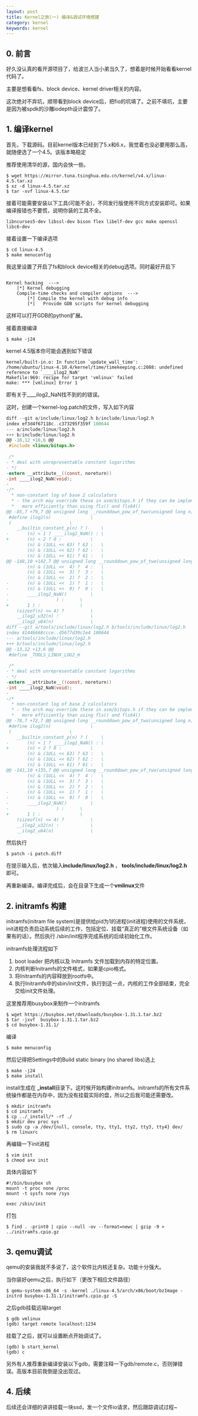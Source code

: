 ```yaml
---
layout: post
title: Kernel之旅(一) 编译&调试环境搭建
category: kernel
keywords: kernel
---
```



## 0. 前言

好久没认真的看开源项目了，给波兰人当小弟当久了，想着是时候开始看看kernel代码了。

主要是想看看fs、block device、kernel driver相关的内容。

这次绝对不弃坑，顺带看到block device后，把fio的坑填了。之前不填坑，主要是因为被spdk的沙雕iodepth设计震惊了。 

## 1. 编译kernel

首先，下载源码。目前kernel版本已经到了5.x和6.x，我觉着也没必要用那么高，就随便选了一个4.5。该版本略稳定

推荐使用清华的源，国内会快一些。
```$shell
$ wget https://mirror.tuna.tsinghua.edu.cn/kernel/v4.x/linux-4.5.tar.xz
$ xz -d linux-4.5.tar.xz
$ tar -xvf linux-4.5.tar
```

接着可能需要安装以下工具(可能不全)，不同发行版使用不同方式安装即可。如果编译报错也不要慌，说明你装的工具不全。

```$shell
libncurses5-dev libssl-dev bison flex libelf-dev gcc make openssl libc6-dev
```

接着设置一下编译选项
```$shell
$ cd linux-4.5
$ make menuconfig 
```

我这里设置了开启了fs和block device相关的debug选项。同时最好开启下

```$shell

Kernel hacking  ---> 
    [*] Kernel debugging
    Compile-time checks and compiler options  --->
        [*] Compile the kernel with debug info
        [*]   Provide GDB scripts for kernel debugging

```

这样可以打开GDB的python扩展。

接着直接编译

```$shell
$ make -j24
```

kernel 4.5版本你可能会遇到如下错误
```$shell
kernel/built-in.o: In function `update_wall_time':
/home/ubuntu/linux-4.10.4/kernel/time/timekeeping.c:2088: undefined reference to `____ilog2_NaN'
Makefile:969: recipe for target 'vmlinux' failed
make: *** [vmlinux] Error 1
```

即有关于____ilog2_NaN找不到的的错误。

这时，创建一个kernel-log.patch的文件，写入如下内容
```c
diff --git a/include/linux/log2.h b/include/linux/log2.h
index ef3d4f67118c..c373295f359f 100644
--- a/include/linux/log2.h
+++ b/include/linux/log2.h
@@ -16,12 +16,6 @@
 #include <linux/bitops.h>
 
 /*
- * deal with unrepresentable constant logarithms
- */
-extern __attribute__((const, noreturn))
-int ____ilog2_NaN(void);
-
-/*
  * non-constant log of base 2 calculators
  * - the arch may override these in asm/bitops.h if they can be implemented
  *   more efficiently than using fls() and fls64()
@@ -85,7 +79,7 @@ unsigned long __rounddown_pow_of_two(unsigned long n)
 #define ilog2(n)				\
 (						\
 	__builtin_constant_p(n) ? (		\
-		(n) < 1 ? ____ilog2_NaN() :	\
+		(n) < 2 ? 0 :			\
 		(n) & (1ULL << 63) ? 63 :	\
 		(n) & (1ULL << 62) ? 62 :	\
 		(n) & (1ULL << 61) ? 61 :	\
@@ -148,10 +142,7 @@ unsigned long __rounddown_pow_of_two(unsigned long n)
 		(n) & (1ULL <<  4) ?  4 :	\
 		(n) & (1ULL <<  3) ?  3 :	\
 		(n) & (1ULL <<  2) ?  2 :	\
-		(n) & (1ULL <<  1) ?  1 :	\
-		(n) & (1ULL <<  0) ?  0 :	\
-		____ilog2_NaN()			\
-				   ) :		\
+		1 ) :				\
 	(sizeof(n) <= 4) ?			\
 	__ilog2_u32(n) :			\
 	__ilog2_u64(n)				\
diff --git a/tools/include/linux/log2.h b/tools/include/linux/log2.h
index 41446668ccce..d5677d39c1e4 100644
--- a/tools/include/linux/log2.h
+++ b/tools/include/linux/log2.h
@@ -13,12 +13,6 @@
 #define _TOOLS_LINUX_LOG2_H
 
 /*
- * deal with unrepresentable constant logarithms
- */
-extern __attribute__((const, noreturn))
-int ____ilog2_NaN(void);
-
-/*
  * non-constant log of base 2 calculators
  * - the arch may override these in asm/bitops.h if they can be implemented
  *   more efficiently than using fls() and fls64()
@@ -78,7 +72,7 @@ unsigned long __rounddown_pow_of_two(unsigned long n)
 #define ilog2(n)				\
 (						\
 	__builtin_constant_p(n) ? (		\
-		(n) < 1 ? ____ilog2_NaN() :	\
+		(n) < 2 ? 0 :			\
 		(n) & (1ULL << 63) ? 63 :	\
 		(n) & (1ULL << 62) ? 62 :	\
 		(n) & (1ULL << 61) ? 61 :	\
@@ -141,10 +135,7 @@ unsigned long __rounddown_pow_of_two(unsigned long n)
 		(n) & (1ULL <<  4) ?  4 :	\
 		(n) & (1ULL <<  3) ?  3 :	\
 		(n) & (1ULL <<  2) ?  2 :	\
-		(n) & (1ULL <<  1) ?  1 :	\
-		(n) & (1ULL <<  0) ?  0 :	\
-		____ilog2_NaN()			\
-				   ) :		\
+		1 ) :				\
 	(sizeof(n) <= 4) ?			\
 	__ilog2_u32(n) :			\
 	__ilog2_u64(n)				\
```

然后执行
```shell
$ patch -i patch.diff
```

在提示输入后，依次输入**include/linux/log2.h**  ， **tools/include/linux/log2.h**即可。

再重新编译。编译完成后，会在目录下生成一个**vmlinux**文件



## 2. initramfs 构建 

initramfs(initram file system)是提供给pid为1的进程(init进程)使用的文件系统，init进程负责启动系统后续的工作，包括定位、挂载“真正的”根文件系统设备（如果有的话）。然后执行 /sbin/init程序完成系统的后续初始化工作。

initramfs处理流程如下

1. boot loader 把内核以及 Initramfs 文件加载到内存的特定位置。
2. 内核判断Initramfs的文件格式，如果是cpio格式。
3. 将Initramfs的内容释放到rootfs中。
4. 执行Initramfs中的sbin/init文件，执行到这一点，内核的工作全部结束，完全交给init文件处理。

这里推荐用busybox来制作一个initramfs

```shell 
$ wget https://busybox.net/downloads/busybox-1.31.1.tar.bz2
$ tar -jxvf  busybox-1.31.1.tar.bz2
$ cd busybox-1.31.1/
```

编译
```shell 
$ make menuconfig
```

然后记得把Settings中的Build static binary (no shared libs)选上
```shell
$ make -j24
$ make install
```

install生成在 **_install**目录下。这时候开始构建initramfs。initramfs的所有文件系统操作都是在内存中，因为没有挂载实际的盘，所以之后我可能还需要改。
```shell
$ mkdir initramfs
$ cd initramfs
$ cp ../_install/* -rf ./
$ mkdir dev proc sys
$ sudo cp -a /dev/{null, console, tty, tty1, tty2, tty3, tty4} dev/
$ rm linuxrc
```

再编辑一下init进程
```shell
$ vim init
$ chmod a+x init
```

具体内容如下
```shell script
#!/bin/busybox sh         
mount -t proc none /proc  
mount -t sysfs none /sys  

exec /sbin/init
```

打包
```shell
$ find . -print0 | cpio --null -ov --format=newc | gzip -9 > ../initramfs.cpio.gz
```

## 3. qemu调试 

qemu的安装我就不多说了，这个软件比内核还复杂。功能十分强大。

当你装好qemu之后，执行如下（更改下相应文件路径）
```shell 
$ qemu-system-x86_64 -s -kernel ./linux-4.5/arch/x86/boot/bzImage -initrd busybox-1.31.1/initramfs.cpio.gz -S
```

之后gdb挂载远端target
```shell
$ gdb vmlinux
(gdb) target remote localhost:1234
```

挂载了之后，就可以设置断点开始调试了。

```shell
(gdb) b start_kernel
(gdb) c
```

另外有人推荐重新编译安装以下gdb，需要注释一下gdb/remote.c，否则弹错误。高版本目前我倒是没出现过。

## 4. 后续

后续还会详细的讲讲挂载一块ssd，发一个文件io请求，然后跟踪调试过程~